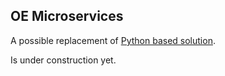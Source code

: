 OE Microservices
----------------

A possible replacement of [Python based solution](https://github.com/OpenEye-Contrib/OEMicroservices/).

Is under construction yet.